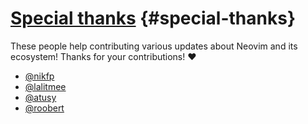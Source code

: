 # [Special thanks](#special-thanks) {#special-thanks}

These people help contributing various updates about Neovim and its ecosystem! Thanks for your contributions! ❤️

- [@nikfp](https://github.com/nikfp)
- [@lalitmee](https://github.com/lalitmee)
- [@atusy](https://github.com/atusy)
- [@roobert](https://github.com/roobert)